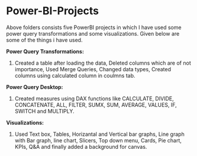 # Power-BI-Projects
Above folders consists five PowerBI projects in which I have used some power query transformations and some visualizations. Given below are some of the things i have used.

 **Power Query Transformations:**
 1. Created a table after loading the data, Deleted columns which are of not importance, Used Merge Queries, Changed data types, Created columns using calculated column in coulmns tab.

**Power Query Desktop:**
1. Created measures using DAX functions like CALCULATE, DIVIDE, CONCATENATE, ALL, FILTER, SUMX, SUM, AVERAGE, VALUES, IF, SWITCH and MULTIPLY.
 
 **Visualizations:**
 1. Used Text box, Tables, Horizantal and Vertical bar graphs, Line graph with Bar graph, line chart, Slicers, Top down menu, Cards, Pie chart, KPIs, Q&A and finally added a background for canvas.
   
